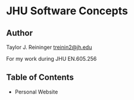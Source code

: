 # JHU Software Concepts

## Author

Taylor J. Reininger
treinin2@jh.edu


For my work during JHU EN.605.256


## Table of Contents

- Personal Website

